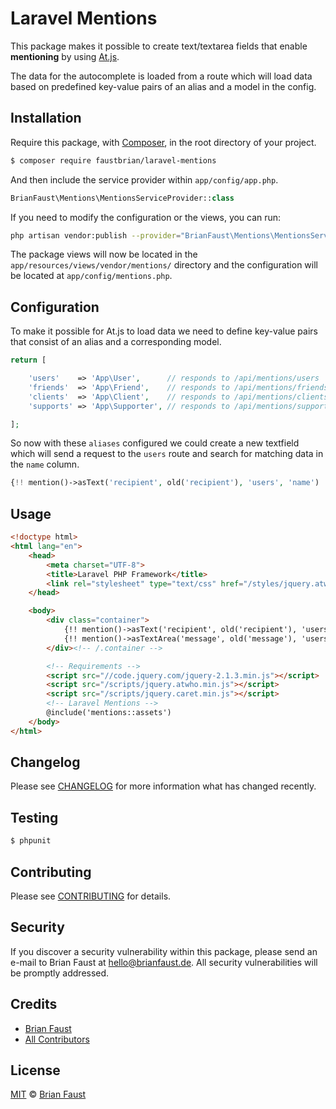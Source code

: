 # Laravel Mentions

This package makes it possible to create text/textarea fields that enable **mentioning** by using [At.js](https://github.com/ichord/At.js).

The data for the autocomplete is loaded from a route which will load data based on predefined key-value pairs of an alias and a model in the config.
## Installation

Require this package, with [Composer](https://getcomposer.org/), in the root directory of your project.

``` bash
$ composer require faustbrian/laravel-mentions
```

And then include the service provider within `app/config/app.php`.

``` php
BrianFaust\Mentions\MentionsServiceProvider::class
```

If you need to modify the configuration or the views, you can run:

```bash
php artisan vendor:publish --provider="BrianFaust\Mentions\MentionsServiceProvider"
```

The package views will now be located in the `app/resources/views/vendor/mentions/` directory and the configuration will be located at `app/config/mentions.php`.

## Configuration

To make it possible for At.js to load data we need to define key-value pairs that consist of an alias and a corresponding model.

``` php
return [

    'users'    => 'App\User',      // responds to /api/mentions/users
    'friends'  => 'App\Friend',    // responds to /api/mentions/friends
    'clients'  => 'App\Client',    // responds to /api/mentions/clients
    'supports' => 'App\Supporter', // responds to /api/mentions/supports

];
```

So now with these `aliases` configured we could create a new textfield which will send a request to the `users` route and search for matching data in the `name` column.

``` php
{!! mention()->asText('recipient', old('recipient'), 'users', 'name') !!}
```

## Usage

```html
<!doctype html>
<html lang="en">
    <head>
        <meta charset="UTF-8">
        <title>Laravel PHP Framework</title>
        <link rel="stylesheet" type="text/css" href="/styles/jquery.atwho.min.css">
    </head>

    <body>
        <div class="container">
            {!! mention()->asText('recipient', old('recipient'), 'users', 'name') !!}
            {!! mention()->asTextArea('message', old('message'), 'users', 'name') !!}
        </div><!-- /.container -->

        <!-- Requirements -->
        <script src="//code.jquery.com/jquery-2.1.3.min.js"></script>
        <script src="/scripts/jquery.atwho.min.js"></script>
        <script src="/scripts/jquery.caret.min.js"></script>
        <!-- Laravel Mentions -->
        @include('mentions::assets')
    </body>
</html>
```

## Changelog

Please see [CHANGELOG](CHANGELOG.md) for more information what has changed recently.

## Testing

``` bash
$ phpunit
```

## Contributing

Please see [CONTRIBUTING](CONTRIBUTING.md) for details.

## Security

If you discover a security vulnerability within this package, please send an e-mail to Brian Faust at hello@brianfaust.de. All security vulnerabilities will be promptly addressed.

## Credits

- [Brian Faust](https://github.com/faustbrian)
- [All Contributors](../../contributors)

## License

[MIT](LICENSE) © [Brian Faust](https://brianfaust.de)

